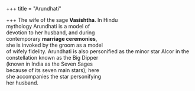 +++
title = "Arundhati"

+++
The wife of the sage **Vasishtha**. In Hindu  
mythology Arundhati is a model of  
devotion to her husband, and during  
contemporary **marriage ceremonies**,  
she is invoked by the groom as a model  
of wifely fidelity. Arundhati is also personified as the minor star Alcor in the  
constellation known as the Big Dipper  
(known in India as the Seven Sages  
because of its seven main stars); here  
she accompanies the star personifying  
her husband.